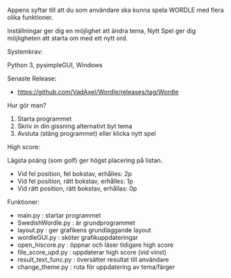 Appens syftar till att du som användare ska kunna spela WORDLE med flera olika funktioner.

Inställningar ger dig en möjlighet att ändra tema, Nytt Spel ger dig möjligheten att starta om med ett nytt ord.

Systemkrav:

Python 3, pysimpleGUI, Windows

Senaste Release:

* https://github.com/VadAxel/Wordle/releases/tag/Wordle

Hur gör man?

1. Starta programmet
2. Skriv in din gissning alternativt byt tema
3. Avsluta (stäng programmet) eller klicka nytt spel

High score:

Lägsta poäng (som golf) ger högst placering på listan.

* Vid fel position, fel bokstav, erhålles: 2p
* Vid fel position, rätt bokstav, erhålles: 1p
* Vid rätt position, rätt bokstav, erhållas: 0p

Funktioner:

* main.py : startar programmet
* SwedishWordle.py : är grundprogrammet
* layout.py : ger grafikens grundläggande layout
* wordleGUI.py : sköter grafikuppdateringar
* open_hiscore.py : öppnar och läser tidigare high score
* file_score_upd.py : uppdaterar high score (vid vinst)
* result_text_func.py : översätter resultat till användare
* change_theme.py : ruta för uppdatering av tema/färger
